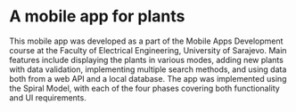 # A mobile app for plants #
This mobile app was developed as a part of the Mobile Apps Development course at the Faculty of Electrical Engineering, University of Sarajevo. Main features include displaying the plants in various modes, adding new plants with data validation, implementing multiple search methods, and using data both from a web API and a local database. The app was implemented using the Spiral Model, with each of the four phases covering both functionality and UI requirements.
